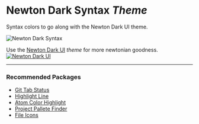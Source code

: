 # Newton Dark Syntax _Theme_

Syntax colors to go along with the Newton Dark UI theme.

![Newton Dark  Syntax](http://jasesmith.github.io/newton-dark-ui/newton-dark-syntax.png)

Use the [Newton Dark UI](https://atom.io/themes/newton-dark-ui) _theme_ for more newtonian goodness.
[![Newton Dark UI](http://jasesmith.github.io/newton-dark-ui/newton-dark-ui.png)](https://atom.io/themes/newton-dark-ui)

---

### Recommended Packages
* [Git Tab Status](https://atom.io/packages/git-tab-status)
* [Highlight Line](https://atom.io/packages/highlight-line)
* [Atom Color Highlight](https://atom.io/packages/atom-color-highlight)
* [Project Pallete Finder](https://atom.io/packages/project-palette-finder)
* [File Icons](https://atom.io/packages/file-icons)
